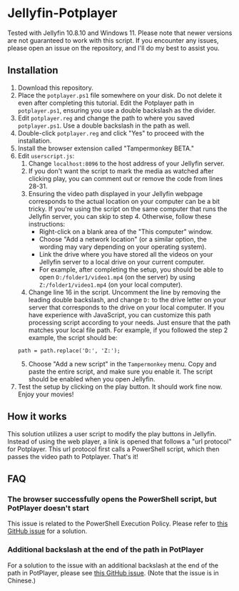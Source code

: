 # Jellyfin-Potplayer

Tested with Jellyfin 10.8.10 and Windows 11. Please note that newer versions are not guaranteed to work with this script. If you encounter any issues, please open an issue on the repository, and I'll do my best to assist you.

## Installation

1. Download this repository.
2. Place the `potplayer.ps1` file somewhere on your disk. Do not delete it even after completing this tutorial. Edit the Potplayer path in `potplayer.ps1`, ensuring you use a double backslash as the divider.
3. Edit `potplayer.reg` and change the path to where you saved `potplayer.ps1`. Use a double backslash in the path as well.
4. Double-click `potplayer.reg` and click "Yes" to proceed with the installation.
5. Install the browser extension called "Tampermonkey BETA."
6. Edit `userscript.js`:
    1. Change `localhost:8096` to the host address of your Jellyfin server.
    2. If you don't want the script to mark the media as watched after clicking play, you can comment out or remove the code from lines 28-31.
    3. Ensuring the video path displayed in your Jellyfin webpage corresponds to the actual location on your computer can be a bit tricky. If you're using the script on the same computer that runs the Jellyfin server, you can skip to step 4. Otherwise, follow these instructions:
       - Right-click on a blank area of the "This computer" window.
       - Choose "Add a network location" (or a similar option, the wording may vary depending on your operating system).
       - Link the drive where you have stored all the videos on your Jellyfin server to a local drive on your current computer.
       - For example, after completing the setup, you should be able to open `D:/folder1/video1.mp4` (on the server) by using `Z:/folder1/video1.mp4` (on your local computer).
    4. Change line 16 in the script. Uncomment the line by removing the leading double backslash, and change `D:` to the drive letter on your server that corresponds to the drive on your local computer. If you have experience with JavaScript, you can customize this path processing script according to your needs. Just ensure that the path matches your local file path. For example, if you followed the step 2 example, the script should be:
    ```
    path = path.replace('D:', 'Z:');
    ```
    5. Choose "Add a new script" in the `Tampermonkey` menu. Copy and paste the entire script, and make sure you enable it. The script should be enabled when you open Jellyfin.
7. Test the setup by clicking on the play button. It should work fine now. Enjoy your movies!

## How it works

This solution utilizes a user script to modify the play buttons in Jellyfin. Instead of using the web player, a link is opened that follows a "url protocol" for Potplayer. This url protocol first calls a PowerShell script, which then passes the video path to Potplayer. That's it!

## FAQ

### The browser successfully opens the PowerShell script, but PotPlayer doesn't start
This issue is related to the PowerShell Execution Policy. Please refer to [this GitHub issue](https://github.com/tccoin/Jellyfin-Potplayer/issues/5) for a solution.

### Additional backslash at the end of the path in PotPlayer
For a solution to the issue with an additional backslash at the end of the path in PotPlayer, please see [this GitHub issue](https://github.com/tccoin/Jellyfin-Potplayer/issues/11). (Note that the issue is in Chinese.)
